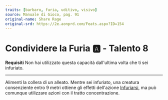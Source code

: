 ```yaml
---
traits: [barbaro, furia, uditivo, visivo]
source: Manuale di Gioco, pag. 91
original-name: Share Rage
original-srd: https://2e.aonprd.com/Feats.aspx?ID=154
---
```


# Condividere la Furia :a: - Talento 8

**Requisiti** Non hai utilizzato questa capacità dall'ultima volta che ti sei
infuriato.

---

Alimenti la collera di un alleato. Mentre sei infuriato, una creatura
consenziente entro 9 metri ottiene gli effetti dell'azione
[Infuriarsi](/azioni/infuriarsi), ma può comunque utilizzare azioni con il
tratto concentrazione.
